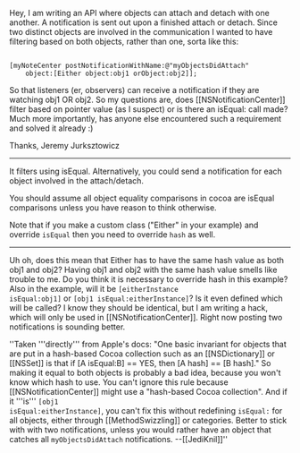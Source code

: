 Hey,
I am writing an API where objects can attach and detach with one another. A notification is sent out upon a finished attach or detach. Since two distinct objects are involved in the communication I wanted to have filtering based on both objects, rather than one, sorta like this:

<code>
[myNoteCenter postNotificationWithName:@"myObjectsDidAttach"
    object:[Either object:obj1 orObject:obj2]];
</code>

So that listeners (er, observers) can receive a notification if they are watching obj1 OR obj2. So my questions are, does [[NSNotificationCenter]] filter based on pointer value (as I suspect) or is there an isEqual: call made? Much more importantly, has anyone else encountered such a requirement and solved it already :)

Thanks,
Jeremy Jurksztowicz

----

It filters using isEqual.  Alternatively, you could send a notification for each object involved in the attach/detach.

You should assume all object equality comparisons in cocoa are isEqual comparisons unless you have reason to think otherwise.

Note that if you make a custom class ("Either" in your example) and override <code>isEqual</code> then you need to override <code>hash</code> as well.

----

Uh oh, does this mean that Either has to have the same hash value as both obj1 and obj2? Having obj1 and obj2 with the same hash value smells like trouble to me. Do you think it is necessary to override hash in this example? Also in the example, will it be <code>[eitherInstance isEqual:obj1]</code> or <code>[obj1 isEqual:eitherInstance]</code>? Is it even defined which will be called? I know they should be identical, but I am writing a hack, which will only be used in [[NSNotificationCenter]]. Right now posting two notifications is sounding better.

''Taken '''directly''' from Apple's docs: "One basic invariant for objects that are put in a hash-based Cocoa collection such as an [[NSDictionary]] or [[NSSet]] is that if [A isEqual:B] == YES, then [A hash] == [B hash]." So making it equal to both objects is probably a bad idea, because you won't know which hash to use. You can't ignore this rule because [[NSNotificationCenter]] might use a "hash-based Cocoa collection". And if it '''is''' <code>[obj1 isEqual:eitherInstance]</code>, you can't fix this without redefining <code>isEqual:</code> for all objects, either through [[MethodSwizzling]] or categories. Better to stick with with two notifications, unless you would rather have an object that catches all <code>myObjectsDidAttach</code> notifications. --[[JediKnil]]''
